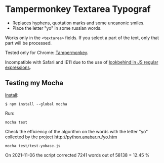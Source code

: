 # Tampermonkey Textarea Typograf

+ Replaces hyphens, quotation marks and some uncanonic smiles.
+ Place the letter "yo" in some russian words.

Works only in the `<textarea>` fields.
If you select a part of the text, only that part will be processed.

Tested only for Chrome: [Tampermonkey](https://chrome.google.com/webstore/detail/tampermonkey/dhdgffkkebhmkfjojejmpbldmpobfkfo?hl=en).

Incompatible with Safari and IE11 due to the use of [lookbehind in JS regular expressions](https://caniuse.com/js-regexp-lookbehind).


## Testing my Mocha

[Install](https://mochajs.org/#installation):
```
$ npm install --global mocha
```

Run:
```
mocha test
```

Check the efficiency of the algorithm on the words with the letter "yo" collected by the project http://python.anabar.ru/yo.htm
```
mocha test/test-yobase.js
```

On 2021-11-06 the script corrected 7241 words out of 58138 = 12.45 %